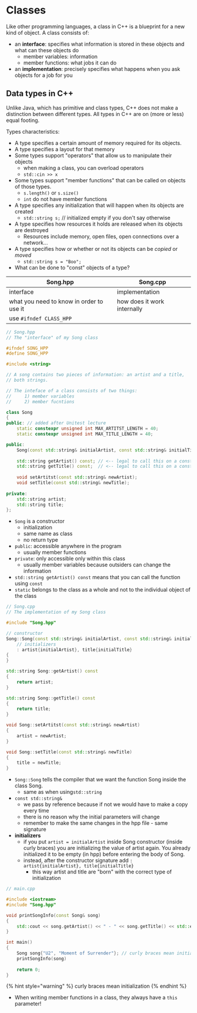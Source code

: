 # Classes

Like other programming languages, a class in C++ is a blueprint for a new kind of object. A class consists of:

* an **interface**: specifies what information is stored in these objects and what can these objects do
  * member variables: information
  * member functions: what jobs it can do
* &#x20;an **implementation**: precisely specifies what happens when you ask objects for a job for you&#x20;

## Data types in C++

Unlike Java, which has primitive and class types, C++ does not make a distinction between different types. All types in C++ are on (more or less) equal footing.&#x20;

Types characteristics:

* A type specifies a certain amount of memory required for its objects.
* A type specifies a layout for that memory
* Some types support "operators" that allow us to manipulate their objects
  * when making a class, you can overload operators&#x20;
  * `std::cin >> x`
* Some types support "member functions" that can be called on objects of those types.
  * `s.length()` or `s.size()`
  * &#x20;`int` do not have member functions
* A type specifies any initialization that will happen when its objects are created
  * `std::string s;` // initialized empty if you don't say otherwise
* A type specifies how resources it holds are released when its objects are destroyed
  * Resources include memory, open files, open connections over a network...
* A type specifies how or whether or not its objects can be _copied_ or _moved_
  * `std::string s = "Boo";`
* What can be done to "const" objects of a type?





| Song.hpp                                 | Song.cpp                    |
| ---------------------------------------- | --------------------------- |
| interface                                | implementation              |
| what you need to know in order to use it | how does it work internally |
| use `#ifndef CLASS_HPP`                  |                             |

```cpp
// Song.hpp
// The "interface" of my Song class

#ifndef SONG_HPP
#define SONG_HPP

#include <string>

// A song contains two pieces of information: an artist and a title,
// both strings.

// The inteface of a class consists of two things:
//     1) member variables
//     2) member fucntions

class Song
{
public: // added after Unitest lecture
    static constexpr unsigned int MAX_ARTITST_LENGTH = 40;
    static constexpr unsigned int MAX_TITLE_LENGTH = 40;

public:
    Song(const std::string& initialArtist, const std::string& initialTitle); // constructor
    
    std::string getArtist() const; // <-- legal to call this on a const Song
    std::string getTitle() const;  // <-- legal to call this on a const Song
    
    void setArtitst(const std::string& newArtist);
    void setTitle(const std::string& newTitle);
    
private:
    std::string artist;
    std::string title;
};
```

* `Song` is a constructor
  * initialization&#x20;
  * same name as class&#x20;
  * no return type
* `public`: accessible anywhere in the program&#x20;
  * usually member functions&#x20;
* `private`: only accessible only within this class
  * usually member variables because outsiders can change the information
* `std::string getArtist() const` means that you can call the function using `const`
* `static` belongs to the class as a whole and not to the individual object of the class

```cpp
// Song.cpp 
// The implementation of my Song class 

#include "Song.hpp"

// constructor
Song::Song(const std::string& initialArtist, const std::string& initialTitle)
    // initializers
    : artist{initialArtist}, title{initialTitle}
{
}

std::string Song::getArtist() const
{
    return artist;
}

std::string Song::getTitle() const
{
    return title;
}

void Song::setArtitst(const std::string& newArtist)
{
    artist = newArtist;
}

void Song::setTitle(const std::string& newTitle)
{
    title = newTitle;
}
```

* `Song::Song` tells the compiler that we want the function Song inside the class Song.
  * same as when using`std::string`
* `const std::string&`&#x20;
  * we pass by reference because if not we would have to make a copy every time
  * there is no reason why the initial parameters will change
  * remember to make the same changes in the hpp file - same signature
* **initializers**
  * if you put `artist = initialArtist` inside Song constructor (inside curly braces) you are initializing the value of artist again. You already initialized it to be empty (in hpp) before entering the body of Song.&#x20;
  * instead, after the constructor signature add `: artist{initialArtist}, title{initialTitle}`
    * this way artist and title are "born" with the correct type of initialization

```cpp
// main.cpp

#include <iostream>
#include "Song.hpp"

void printSongInfo(const Song& song)
{
    std::cout << song.getArtist() << " - " << song.getTitle() << std::endl;
}

int main()
{
    Song song{"U2", "Moment of Surrender"}; // curly braces mean initialization
    printSongInfo(song)
    
    return 0;
}
```

{% hint style="warning" %}
curly braces mean initialization
{% endhint %}

* When writing member functions in a class, they always have a `this` parameter!&#x20;
